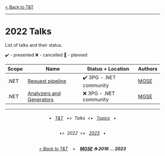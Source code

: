 [< Back to T&T](/README.md)

---

# 2022 Talks

List of talks and their status.

✔️ - presented
❌ - cancelled
💬 - planned

| Scope | Name                                                          | Status + Location       | Authors                           |
| ----- | ------------------------------------------------------------- | ----------------------- | --------------------------------- |
| .NET  | [Request pipeline](<.NET Analyzers and Generators/README.md>) | ✔️ 3PG - .NET community | [MGSE](https://github.com/MGSE97) |
| .NET  | [Analyzers and Generators](<.NET Request pipeline/README.md>) | ❌ 3PG - .NET community | [MGSE](https://github.com/MGSE97) |

---

<h6 align="center">

• &nbsp; [T&T](/README.md) &nbsp;
•>&nbsp; Talks &nbsp;<•
&nbsp; [Topics](/topics/README.md) &nbsp;
•

</h6>

<h6 align="center">

•>&nbsp; 2022 &nbsp;<•
&nbsp; [2023](/talks/2023/README.md) &nbsp;
•

</h6>

<h6 align="center">

[< Back to T&T](/README.md)
&nbsp;&nbsp; • &nbsp;&nbsp;
<b><a href="https://github.com/MGSE97" target="_blank">MGSE</a> ☕ 2016 ... 2023</b>

</h6>
